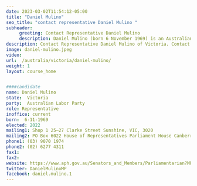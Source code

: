 ```yaml
---
date: 2023-03-02T11:54:12-05:00
title: "Daniel Mulino"
seo_title: "contact representative Daniel Mulino "
subheader:
     greeting: Contact Representative Daniel Mulino
     description: Daniel Mulino (born 6 November 1969) is an Australian politician. He was a Labor member of the Victorian Legislative Council, representing the Eastern Victoria Region from 2014 to 2018. In the 2019 federal election he was elected as the inaugural Member for the Division of Fraser.
description: Contact Representative Daniel Mulino of Victoria. Contact information for Daniel Mulino includes email address, phone number, and mailing address.
image: daniel-mulino.jpeg
video:
url:  /australia/victoria/daniel-mulino/
weight: 1
layout: course_home


####candidate
name: Daniel Mulino
state:	Victoria
party:	Australian Labor Party
role: Representative
inoffice: current
born:  6-11-1969
elected: 2022
mailing1: Shop 1 25–27 Clarke Street Sunshine, VIC, 3020
mailing2: PO Box 6022 House of Representatives Parliament House Canberra ACT 2600
phone1:	(03) 9070 1974
phone2: (02) 6277 4311
fax1:
fax2:
website: https://www.aph.gov.au/Senators_and_Members/Parliamentarian?MPID=132880
twitter: DanielMulinoMP
facebook: daniel.mulino.1
---
```

